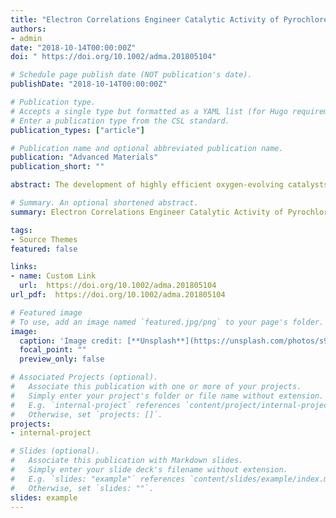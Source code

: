 ```yaml
---
title: "Electron Correlations Engineer Catalytic Activity of Pyrochlore Iridates for Acidic Water Oxidation"
authors:
- admin
date: "2018-10-14T00:00:00Z"
doi: " https://doi.org/10.1002/adma.201805104"

# Schedule page publish date (NOT publication's date).
publishDate: "2018-10-14T00:00:00Z"

# Publication type.
# Accepts a single type but formatted as a YAML list (for Hugo requirements).
# Enter a publication type from the CSL standard.
publication_types: ["article"]

# Publication name and optional abbreviated publication name.
publication: "Advanced Materials"
publication_short: ""

abstract: The development of highly efficient oxygen-evolving catalysts compatible with powerful proton-exchange-membrane-based electrolyzers in acid environments is of prime importance for sustainable hydrogen production. In this field, understanding the role of electronic structure of catalysts on catalytic activity is essential but still lacking. Herein, a family of pyrochlore oxides R2Ir2O7 (R = rare earth ions) is reported as acidic oxygen-evolving catalysts with superior-specific activities. More importantly, it is found that the intrinsic activity of this material significantly increases with the R ionic radius. Electronic structure studies reveal that the increased R ionic radius weakens electron correlations in these iridate oxides. This weakening induces an insulator–metal transition and an enhancement of IrO bond covalency, both of which promote oxygen evolution kinetics. This work demonstrates the importance of engineering the electron correlations to rationalize the catalytic activity toward water oxidation in strongly correlated transition-metal oxides.

# Summary. An optional shortened abstract.
summary: Electron Correlations Engineer Catalytic Activity of Pyrochlore Iridates for Acidic Water Oxidation.

tags:
- Source Themes
featured: false

links:
- name: Custom Link
  url:  https://doi.org/10.1002/adma.201805104
url_pdf:  https://doi.org/10.1002/adma.201805104

# Featured image
# To use, add an image named `featured.jpg/png` to your page's folder. 
image:
  caption: 'Image credit: [**Unsplash**](https://unsplash.com/photos/s9CC2SKySJM)'
  focal_point: ""
  preview_only: false

# Associated Projects (optional).
#   Associate this publication with one or more of your projects.
#   Simply enter your project's folder or file name without extension.
#   E.g. `internal-project` references `content/project/internal-project/index.md`.
#   Otherwise, set `projects: []`.
projects:
- internal-project

# Slides (optional).
#   Associate this publication with Markdown slides.
#   Simply enter your slide deck's filename without extension.
#   E.g. `slides: "example"` references `content/slides/example/index.md`.
#   Otherwise, set `slides: ""`.
slides: example
---
```



